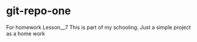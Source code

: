 # __git-repo-one__
For homework Lesson__7
This is part of my schooling. 
Just a simple project as a home work
